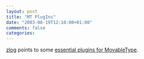 ```yaml
---
layout: post
title: "MT PlugIns"
date: "2003-08-19T12:10:00+01:00"
comments: false
categories: 
---
```


<p><a href="http://zlog.co.uk">zlog</a> points to some <a href="http://zlog.co.uk/archives/2003/08/essential_plugins_for_mt" title="zlog > archives > 2003 > 08 > essential plugins for mt">essential plugins for MovableType</a>.</p>

